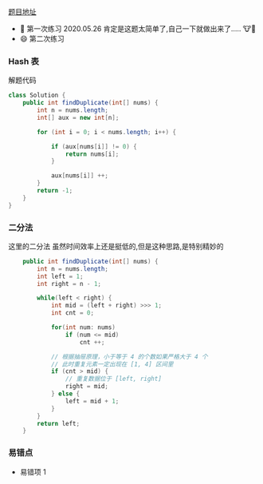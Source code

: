[题目地址](https://leetcode-cn.com/problems/find-the-duplicate-number/)



- :slightly_smiling_face: 第一次练习 2020.05.26 肯定是这题太简单了,自己一下就做出来了.....​ :cow::beer:
- :smile: 第二次练习 



### Hash 表

解题代码

```java
class Solution {
    public int findDuplicate(int[] nums) {
        int n = nums.length;
        int[] aux = new int[n];

        for (int i = 0; i < nums.length; i++) {

            if (aux[nums[i]] != 0) {
                return nums[i];
            }

            aux[nums[i]] ++;
        }
        return -1;
    }
}

```





### 二分法

这里的二分法 虽然时间效率上还是挺低的,但是这种思路,是特别精妙的

```java
    public int findDuplicate(int[] nums) {
        int n = nums.length;
        int left = 1;
        int right = n - 1;

        while(left < right) {
            int mid = (left + right) >>> 1;
            int cnt = 0;

            for(int num: nums)
                if (num <= mid)
                    cnt ++;

            // 根据抽屉原理，小于等于 4 的个数如果严格大于 4 个
            // 此时重复元素一定出现在 [1, 4] 区间里
            if (cnt > mid) {
                // 重复数据位于 [left, right]
                right = mid;
            } else {
                left = mid + 1;
            }
        }
        return left;
    }
```



### 易错点

- 易错项 1 
